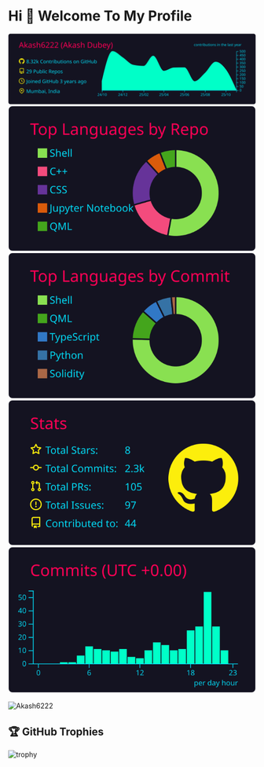# Hi :wave: Welcome To My Profile




![](https://raw.githubusercontent.com/Akash6222/Akash6222/master/profile-summary-card-output/2077/0-profile-details.svg)
![](https://raw.githubusercontent.com/Akash6222/Akash6222/master/profile-summary-card-output/2077/1-repos-per-language.svg)
![](https://raw.githubusercontent.com/Akash6222/Akash6222/master/profile-summary-card-output/2077/2-most-commit-language.svg)
![](https://raw.githubusercontent.com/Akash6222/Akash6222/master/profile-summary-card-output/2077/3-stats.svg)
![](https://raw.githubusercontent.com/Akash6222/Akash6222/master/profile-summary-card-output/2077/4-productive-time.svg)

<!---<a href="http://www.github.com/Akash6222"><img width="60%" src="https://github-readme-stats.vercel.app/api?username=Akash6222&show_icons=true&hide=&count_private=true&title_color=0891b2&text_color=ffffff&icon_color=0891b2&bg_color=0D1117&theme=react&hide_border=true&show_icons=true" alt="GitHub stats" /></a> --->

<p><img align="center" src="https://github-readme-streak-stats.herokuapp.com/?user=Akash6222&" alt="Akash6222" /></p> 

## 🏆 GitHub Trophies
![trophy](https://github-profile-trophy.vercel.app/?username=Akash6222&theme=darkhub)
